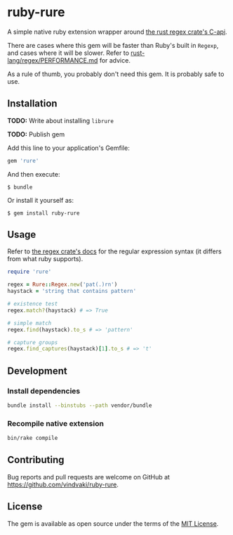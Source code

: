 # ruby-rure

A simple native ruby extension wrapper around [the rust regex crate's C-api](https://github.com/rust-lang/regex/tree/master/regex-capi).

There are cases where this gem will be faster than Ruby's built in `Regexp`, and cases where it will be slower. Refer to [rust-lang/regex/PERFORMANCE.md](https://github.com/rust-lang/regex/blob/master/PERFORMANCE.md) for advice.

As a rule of thumb, you probably don't need this gem. It is probably safe to use.

## Installation

**TODO:** Write about installing `librure`

**TODO:** Publish gem

Add this line to your application's Gemfile:

```ruby
gem 'rure'
```

And then execute:

    $ bundle

Or install it yourself as:

    $ gem install ruby-rure

## Usage

Refer to [the regex crate's docs](https://docs.rs/regex/1.0.0/regex/) for the regular expression syntax (it differs from what ruby supports).

```ruby
require 'rure'

regex = Rure::Regex.new('pat(.)rn')
haystack = 'string that contains pattern'

# existence test
regex.match?(haystack) # => True

# simple match
regex.find(haystack).to_s # => 'pattern'

# capture groups
regex.find_captures(haystack)[1].to_s # => 't'
```

## Development

### Install dependencies

```bash
bundle install --binstubs --path vendor/bundle
```

### Recompile native extension
```bash
bin/rake compile
```

## Contributing

Bug reports and pull requests are welcome on GitHub at https://github.com/vindvaki/ruby-rure.

## License

The gem is available as open source under the terms of the [MIT License](https://opensource.org/licenses/MIT).
